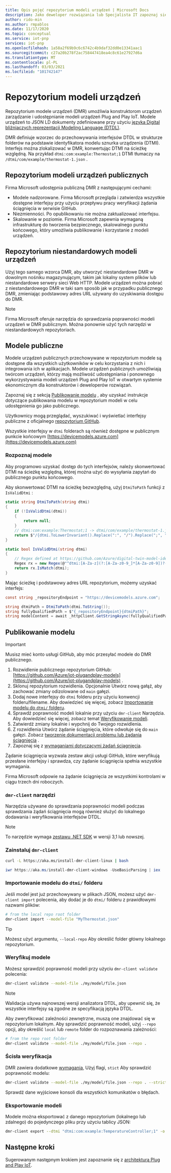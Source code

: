 ```yaml
---
title: Opis pojęć repozytorium modeli urządzeń | Microsoft Docs
description: Jako deweloper rozwiązania lub Specjalista IT zapoznaj się z podstawowymi pojęciami repozytorium modeli urządzeń.
author: rido-min
ms.author: rmpablos
ms.date: 11/17/2020
ms.topic: conceptual
ms.service: iot-pnp
services: iot-pnp
ms.openlocfilehash: 1a58a2f69b9c6c6742c4b9daf32dd0e13341aac1
ms.sourcegitcommit: c27a20b278f2ac758447418ea4c8c61e27927d6a
ms.translationtype: MT
ms.contentlocale: pl-PL
ms.lasthandoff: 03/03/2021
ms.locfileid: "101742147"
---
```

# <a name="device-models-repository"></a>Repozytorium modeli urządzeń

Repozytorium modele urządzeń (DMR) umożliwia konstruktorom urządzeń zarządzanie i udostępnianie modeli urządzeń Plug and Play IoT. Modele urządzeń to JSON LD dokumenty zdefiniowane przy użyciu [języka Digital bliźniaczych reprezentacji Modeling Language (DTDL)](https://github.com/Azure/opendigitaltwins-dtdl/blob/master/DTDL/v2/dtdlv2.md).

DMR definiuje wzorzec do przechowywania interfejsów DTDL w strukturze folderów na podstawie identyfikatora modelu sznurka urządzenia (DTMI). Interfejs można zlokalizować w DMR, konwertując DTMI na ścieżkę względną. Na przykład `dtmi:com:example:Thermostat;1` DTMI tłumaczy na `/dtmi/com/example/thermostat-1.json` .

## <a name="public-device-models-repository"></a>Repozytorium modeli urządzeń publicznych

Firma Microsoft udostępnia publiczną DMR z następującymi cechami:

- Modele nadzorowane. Firma Microsoft przegląda i zatwierdza wszystkie dostępne interfejsy przy użyciu przepływu pracy weryfikacji żądania ściągnięcia w serwisie GitHub.
- Niezmienności.  Po opublikowaniu nie można zaktualizować interfejsu.
- Skalowanie w poziomie. Firma Microsoft zapewnia wymaganą infrastrukturę do tworzenia bezpiecznego, skalowalnego punktu końcowego, który umożliwia publikowanie i korzystanie z modeli urządzeń.

## <a name="custom-device-models-repository"></a>Repozytorium niestandardowych modeli urządzeń

Użyj tego samego wzorca DMR, aby utworzyć niestandardowe DMR w dowolnym nośniku magazynującym, takim jak lokalny system plików lub niestandardowe serwery sieci Web HTTP. Modele urządzeń można pobrać z niestandardowego DMR w taki sam sposób jak w przypadku publicznego DMR, zmieniając podstawowy adres URL używany do uzyskiwania dostępu do DMR.

> [!NOTE]
> Firma Microsoft oferuje narzędzia do sprawdzania poprawności modeli urządzeń w DMR publicznym. Można ponownie użyć tych narzędzi w niestandardowych repozytoriach.

## <a name="public-models"></a>Modele publiczne

Modele urządzeń publicznych przechowywane w repozytorium modele są dostępne dla wszystkich użytkowników w celu korzystania z nich i integrowania ich w aplikacjach. Modele urządzeń publicznych umożliwiają twórcom urządzeń, którzy mają możliwość udostępniania i ponownego wykorzystywania modeli urządzeń Plug and Play IoT w otwartym systemie ekonomicznym dla konstruktorów i deweloperów rozwiązań.

Zapoznaj się z sekcją [Publikowanie modelu](#publish-a-model) , aby uzyskać instrukcje dotyczące publikowania modelu w repozytorium modeli w celu udostępnienia go jako publicznego.

Użytkownicy mogą przeglądać, wyszukiwać i wyświetlać interfejsy publiczne z oficjalnego [repozytorium GitHub](https://github.com/Azure/iot-plugandplay-models).

Wszystkie interfejsy w `dtmi` folderach są również dostępne w publicznym punkcie końcowym [https://devicemodels.azure.com](https://devicemodels.azure.com)

### <a name="resolve-models"></a>Rozpoznaj modele

Aby programowo uzyskać dostęp do tych interfejsów, należy skonwertować DTMI na ścieżkę względną, której można użyć do wysyłania zapytań do publicznego punktu końcowego.

Aby skonwertować DTMI na ścieżkę bezwzględną, użyj `DtmiToPath` funkcji z `IsValidDtmi` :

```cs
static string DtmiToPath(string dtmi)
{
    if (!IsValidDtmi(dtmi))
    {
        return null;
    }
    // dtmi:com:example:Thermostat;1 -> dtmi/com/example/thermostat-1.json
    return $"/{dtmi.ToLowerInvariant().Replace(":", "/").Replace(";", "-")}.json";
}

static bool IsValidDtmi(string dtmi)
{
    // Regex defined at https://github.com/Azure/digital-twin-model-identifier#validation-regular-expressions
    Regex rx = new Regex(@"^dtmi:[A-Za-z](?:[A-Za-z0-9_]*[A-Za-z0-9])?(?::[A-Za-z](?:[A-Za-z0-9_]*[A-Za-z0-9])?)*;[1-9][0-9]{0,8}$");
    return rx.IsMatch(dtmi);
}
```

Mając ścieżkę i podstawowy adres URL repozytorium, możemy uzyskać interfejs:

```cs
const string _repositoryEndpoint = "https://devicemodels.azure.com";

string dtmiPath = DtmiToPath(dtmi.ToString());
string fullyQualifiedPath = $"{_repositoryEndpoint}{dtmiPath}";
string modelContent = await _httpClient.GetStringAsync(fullyQualifiedPath);
```

## <a name="publish-a-model"></a>Publikowanie modelu

> [!Important]
> Musisz mieć konto usługi GitHub, aby móc przesyłać modele do DMR publicznego.

1. Rozwidlenie publicznego repozytorium GitHub: [https://github.com/Azure/iot-plugandplay-models](https://github.com/Azure/iot-plugandplay-models) .
1. Sklonuj repozytorium rozwidlenia. Opcjonalnie Utwórz nową gałąź, aby zachować zmiany odizolowane od `main` gałęzi.
1. Dodaj nowe interfejsy do `dtmi` folderu przy użyciu konwencji folderu/filename. Aby dowiedzieć się więcej, zobacz [Importowanie modelu do `dtmi/` folderu](#import-a-model-to-the-dtmi-folder).
1. Sprawdź poprawność modeli lokalnie przy użyciu `dmr-client` Narzędzia. Aby dowiedzieć się więcej, zobacz temat [Weryfikowanie modeli](#validate-models).
1. Zatwierdź zmiany lokalnie i wypchnij do Twojego rozwidlenia.
1. Z rozwidlenia Utwórz żądanie ściągnięcia, które odwołuje się do `main` gałęzi. Zobacz [tworzenie dokumentacji problemu lub żądania ściągnięcia](https://docs.github.com/free-pro-team@latest/desktop/contributing-and-collaborating-using-github-desktop/creating-an-issue-or-pull-request) .
1. Zapoznaj się z [wymaganiami dotyczącymi żądań ściągnięcia](https://github.com/Azure/iot-plugandplay-models/blob/main/pr-reqs.md).

Żądanie ściągnięcia wyzwala zestaw akcji usługi GitHub, które weryfikują przesłane interfejsy i sprawdza, czy żądanie ściągnięcia spełnia wszystkie wymagania.

Firma Microsoft odpowie na żądanie ściągnięcia ze wszystkimi kontrolami w ciągu trzech dni roboczych.

### <a name="dmr-client-tools"></a>`dmr-client` narzędzi

Narzędzia używane do sprawdzania poprawności modeli podczas sprawdzania żądań ściągnięcia mogą również służyć do lokalnego dodawania i weryfikowania interfejsów DTDL.

> [!NOTE]
> To narzędzie wymaga [zestawu .NET SDK](https://dotnet.microsoft.com/download) w wersji 3,1 lub nowszej.

### <a name="install-dmr-client"></a>Zainstaluj `dmr-client`

```bash
curl -L https://aka.ms/install-dmr-client-linux | bash
```

```powershell
iwr https://aka.ms/install-dmr-client-windows -UseBasicParsing | iex
```

### <a name="import-a-model-to-the-dtmi-folder"></a>Importowanie modelu do `dtmi/` folderu

Jeśli model jest już przechowywany w plikach JSON, możesz użyć `dmr-client import` polecenia, aby dodać je do `dtmi/` folderu z prawidłowymi nazwami plików:

```bash
# from the local repo root folder
dmr-client import --model-file "MyThermostat.json"
```

> [!TIP]
> Możesz użyć argumentu, `--local-repo` Aby określić folder główny lokalnego repozytorium.

### <a name="validate-models"></a>Weryfikuj modele

Możesz sprawdzić poprawność modeli przy użyciu `dmr-client validate` polecenia:

```bash
dmr-client validate --model-file ./my/model/file.json
```

> [!NOTE]
> Walidacja używa najnowszej wersji analizatora DTDL, aby upewnić się, że wszystkie interfejsy są zgodne ze specyfikacją języka DTDL.

Aby zweryfikować zależności zewnętrzne, muszą one znajdować się w repozytorium lokalnym. Aby sprawdzić poprawność modeli, użyj `--repo` opcji, aby określić `local` lub `remote` folder do rozpoznawania zależności:

```bash
# from the repo root folder
dmr-client validate --model-file ./my/model/file.json --repo .
```

### <a name="strict-validation"></a>Ścisła weryfikacja

DMR zawiera dodatkowe [wymagania](https://github.com/Azure/iot-plugandplay-models/blob/main/pr-reqs.md), Użyj flagi, `stict` Aby sprawdzić poprawność modelu:

```bash
dmr-client validate --model-file ./my/model/file.json --repo . --strict true
```

Sprawdź dane wyjściowe konsoli dla wszystkich komunikatów o błędach.

### <a name="export-models"></a>Eksportowanie modeli

Modele można eksportować z danego repozytorium (lokalnego lub zdalnego) do pojedynczego pliku przy użyciu tablicy JSON:

```bash
dmr-client export --dtmi "dtmi:com:example:TemperatureController;1" -o TemperatureController.expanded.json
```

## <a name="next-steps"></a>Następne kroki

Sugerowanym następnym krokiem jest zapoznanie się z [architekturą Plug and Play IoT](concepts-architecture.md).
